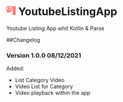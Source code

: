 # <img src="./imgs/video_list.png" alt="icon list" width="25" height="25"> YoutubeListingApp
Youtube Listing App whit Kotlin &amp; Parse


##Changelog

### Version 1.0.0 08/12/2021 
Added:

- List Category Video
- Video List for Category
- Video playback within the app